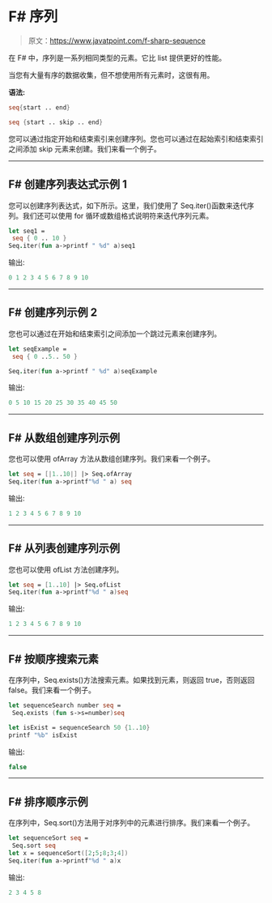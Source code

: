 # F# 序列

> 原文：<https://www.javatpoint.com/f-sharp-sequence>

在 F# 中，序列是一系列相同类型的元素。它比 list 提供更好的性能。

当您有大量有序的数据收集，但不想使用所有元素时，这很有用。

**语法:**

```fsharp
seq{start .. end}	

seq {start .. skip .. end}

```

您可以通过指定开始和结束索引来创建序列。您也可以通过在起始索引和结束索引之间添加 skip 元素来创建。我们来看一个例子。

* * *

## F# 创建序列表达式示例 1

您可以创建序列表达式，如下所示。这里，我们使用了 Seq.iter()函数来迭代序列。我们还可以使用 for 循环或数组格式说明符来迭代序列元素。

```fsharp
let seq1 =
 seq { 0 .. 10 }
Seq.iter(fun a->printf " %d" a)seq1

```

输出:

```fsharp
0 1 2 3 4 5 6 7 8 9 10

```

* * *

## F# 创建序列示例 2

您也可以通过在开始和结束索引之间添加一个跳过元素来创建序列。

```fsharp
let seqExample = 
 seq { 0 ..5.. 50 }

Seq.iter(fun a->printf " %d" a)seqExample  

```

输出:

```fsharp
0 5 10 15 20 25 30 35 40 45 50

```

* * *

## F# 从数组创建序列示例

您也可以使用 ofArray 方法从数组创建序列。我们来看一个例子。

```fsharp
let seq = [|1..10|] |> Seq.ofArray
Seq.iter(fun a->printf"%d " a) seq

```

输出:

```fsharp
1 2 3 4 5 6 7 8 9 10

```

* * *

## F# 从列表创建序列示例

您也可以使用 ofList 方法创建序列。

```fsharp
let seq = [1..10] |> Seq.ofList
Seq.iter(fun a->printf"%d " a)seq

```

输出:

```fsharp
1 2 3 4 5 6 7 8 9 10

```

* * *

## F# 按顺序搜索元素

在序列中，Seq.exists()方法搜索元素。如果找到元素，则返回 true，否则返回 false。我们来看一个例子。

```fsharp
let sequenceSearch number seq =
 Seq.exists (fun s->s=number)seq

let isExist = sequenceSearch 50 {1..10}
printf "%b" isExist

```

输出:

```fsharp
false

```

* * *

## F# 排序顺序示例

在序列中，Seq.sort()方法用于对序列中的元素进行排序。我们来看一个例子。

```fsharp
let sequenceSort seq =
 Seq.sort seq
let x = sequenceSort([2;5;8;3;4])
Seq.iter(fun a->printf"%d " a)x

```

输出:

```fsharp
2 3 4 5 8 

```